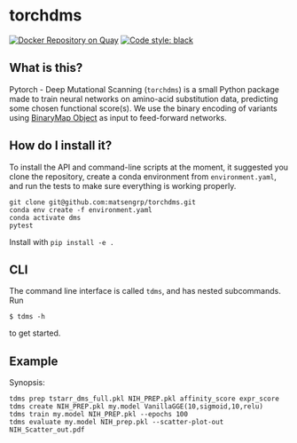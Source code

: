 # torchdms

[![Docker Repository on Quay](https://quay.io/repository/matsengrp/torchdms/status "Docker Repository on Quay")](https://quay.io/repository/matsengrp/torchdms)
[![Code style: black](https://img.shields.io/badge/code%20style-black-000000.svg)](https://github.com/psf/black)


## What is this?

Pytorch - Deep Mutational Scanning (`torchdms`) is a small Python package made to train neural networks on amino-acid substitution data, predicting some chosen functional score(s).
We use the binary encoding of variants using [BinaryMap Object](https://jbloomlab.github.io/dms_variants/dms_variants.binarymap.html) as input to feed-forward networks.


## How do I install it?

To install the API and command-line scripts at the moment, it suggested you clone the repository, create a conda environment from `environment.yaml`, and run the tests to make sure everything is working properly.

    git clone git@github.com:matsengrp/torchdms.git
    conda env create -f environment.yaml
    conda activate dms
    pytest

Install with `pip install -e .`


## CLI

The command line interface is called `tdms`, and has nested subcommands.
Run

    $ tdms -h

to get started.


## Example

Synopsis:

    tdms prep tstarr_dms_full.pkl NIH_PREP.pkl affinity_score expr_score
    tdms create NIH_PREP.pkl my.model VanillaGGE(10,sigmoid,10,relu)
    tdms train my.model NIH_PREP.pkl --epochs 100
    tdms evaluate my.model NIH_prep.pkl --scatter-plot-out NIH_Scatter_out.pdf
